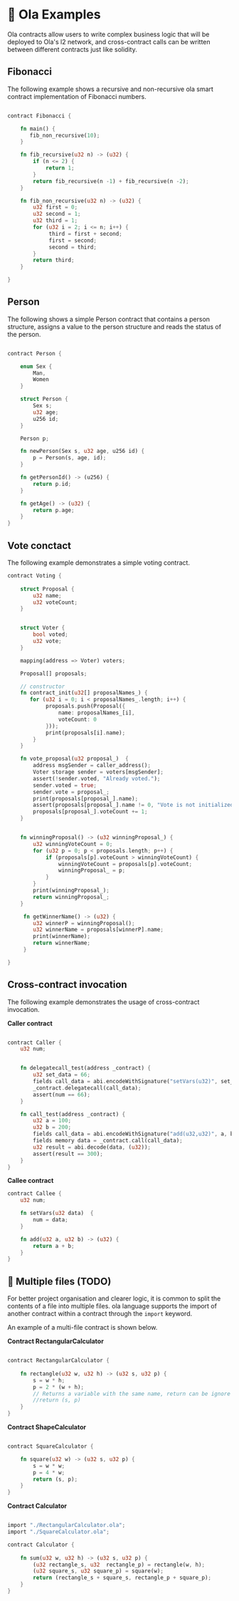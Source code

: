 # 👀 Ola Examples

Ola contracts allow users to write complex business logic that will be deployed to Ola's l2 network, and cross-contract calls can be written between different contracts just like solidity.

## Fibonacci

The following example shows a recursive and non-recursive ola smart contract implementation of Fibonacci numbers.

```rust

contract Fibonacci {

    fn main() {
       fib_non_recursive(10);
    }

    fn fib_recursive(u32 n) -> (u32) {
        if (n <= 2) {
            return 1;
        }
        return fib_recursive(n -1) + fib_recursive(n -2);
    }

    fn fib_non_recursive(u32 n) -> (u32) {
        u32 first = 0;
        u32 second = 1;
        u32 third = 1;
        for (u32 i = 2; i <= n; i++) {
             third = first + second;
             first = second;
             second = third;
        }
        return third;
    }

}

```

## Person

The following shows a simple Person contract that contains a person structure, assigns a value to the person structure and reads the status of the person.

```rust

contract Person {

    enum Sex {
        Man,
        Women
    }

    struct Person {
        Sex s;
        u32 age;
        u256 id;
    }

    Person p;

    fn newPerson(Sex s, u32 age, u256 id) {
        p = Person(s, age, id);
    }

    fn getPersonId() -> (u256) {
        return p.id;
    }

    fn getAge() -> (u32) {
        return p.age;
    }
}

```

## Vote conctact

The following example demonstrates a simple voting contract.

```rust
contract Voting {
 
    struct Proposal {
        u32 name;  
        u32 voteCount;
    }


    struct Voter {
        bool voted;  
        u32 vote;   
    }

    mapping(address => Voter) voters;

    Proposal[] proposals;

    // constructor
    fn contract_init(u32[] proposalNames_) {
       for (u32 i = 0; i < proposalNames_.length; i++) {
            proposals.push(Proposal({
                name: proposalNames_[i],
                voteCount: 0
            }));
            print(proposals[i].name);
        }
    }

    fn vote_proposal(u32 proposal_)  {
        address msgSender = caller_address();
        Voter storage sender = voters[msgSender];
        assert(!sender.voted, "Already voted.");
        sender.voted = true;
        sender.vote = proposal_;
        print(proposals[proposal_].name);
        assert(proposals[proposal_].name != 0, "Vote is not initialized");
        proposals[proposal_].voteCount += 1;
    }


    fn winningProposal() -> (u32 winningProposal_) {
        u32 winningVoteCount = 0;
        for (u32 p = 0; p < proposals.length; p++) {
            if (proposals[p].voteCount > winningVoteCount) {
                winningVoteCount = proposals[p].voteCount;
                winningProposal_ = p;
            }
        }
        print(winningProposal_);
        return winningProposal_;
    }

     fn getWinnerName() -> (u32) {
        u32 winnerP = winningProposal();
        u32 winnerName = proposals[winnerP].name;
        print(winnerName);
        return winnerName;
     }

}
```

## Cross-contract invocation

The following example demonstrates the usage of cross-contract invocation.

**Caller contract**

```rust

contract Caller {
    u32 num;


    fn delegatecall_test(address _contract) {
        u32 set_data = 66;
        fields call_data = abi.encodeWithSignature("setVars(u32)", set_data);
        _contract.delegatecall(call_data);
        assert(num == 66);
    }

    fn call_test(address _contract) {
        u32 a = 100;
        u32 b = 200;
        fields call_data = abi.encodeWithSignature("add(u32,u32)", a, b);
        fields memory data = _contract.call(call_data);
        u32 result = abi.decode(data, (u32));
        assert(result == 300);
    }
}
```

**Callee contract**

```rust
contract Callee {
    u32 num;

    fn setVars(u32 data)  {
        num = data;
    }

    fn add(u32 a, u32 b) -> (u32) {
        return a + b;
    }
}

```

## 🚧 Multiple files (TODO)

For better project organisation and clearer logic, it is common to split the contents of a file into multiple files. ola language supports the import of another contract within a contract through the `import` keyword.

An example of a multi-file contract is shown below.

**Contract RectangularCalculator**

```rust

contract RectangularCalculator {
  
    fn rectangle(u32 w, u32 h) -> (u32 s, u32 p) {
        s = w * h;
        p = 2 * (w + h);
        // Returns a variable with the same name, return can be ignore
        //return (s, p)
    }
}

```

**Contract ShapeCalculator**

```rust

contract SquareCalculator {

    fn square(u32 w) -> (u32 s, u32 p) {
        s = w * w;
        p = 4 * w;
        return (s, p);
    }
}

```

**Contract Calculator**

```rust

import "./RectangularCalculator.ola";
import "./SquareCalculator.ola";

contract Calculator {
  
    fn sum(u32 w, u32 h) -> (u32 s, u32 p) {
        (u32 rectangle_s, u32  rectangle_p) = rectangle(w, h);
        (u32 square_s, u32 square_p) = square(w);
        return (rectangle_s + square_s, rectangle_p + square_p);
    }
}

```
